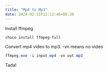 ```yaml
---
title: "Mp4 to Mp3"
date: 2024-02-25T12:13:46+05:30
---
```


Install ffmpeg

```powershell
choco install ffmpeg-full
```

Convert mp4 video to mp3. -vn means no video

```powershell
ffmpeg.exe -i input.mp4 -vn out.mp3
```

Tada!